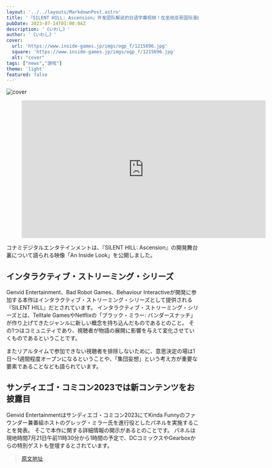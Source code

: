 ```yaml
---
layout: '../../layouts/MarkdownPost.astro'
title: '『SILENT HILL: Ascension』开发团队解说的日语字幕视频！在圣地亚哥国际漫画展2023上公开最新信息'
pubDate: 2023-07-14T01:00:04Z
description: '《いわし》'
author: '《いわし》'
cover:
  url: 'https://www.inside-games.jp/imgs/ogp_f/1215696.jpg'
  square: 'https://www.inside-games.jp/imgs/ogp_f/1215696.jpg'
  alt: "cover"
tags: ["news","游戏"]
theme: 'light'
featured: false
---
```


![cover](https://www.inside-games.jp/imgs/ogp_f/1215696.jpg)

<figure class="ctms-editor-youtube"><iframe src="https://www.youtube.com/embed/KihMvxUlchc?cc_load_policy=1&amp;cc_lang_pref=ja&amp;rel=0" width="640" height="360" max-width="100%" frameborder="0" allow="accelerometer; autoplay; encrypted-media; gyroscope; picture-in-picture" allowfullscreen=""></iframe></figure>

コナミデジタルエンタテインメントは、『SILENT HILL: Ascension』の開発舞台裏について語られる映像「An Inside Look」を公開しました。

## インタラクティブ・ストリーミング・シリーズ

Genvid Entertainment、Bad Robot Games、Behaviour Interactiveが開発に参加する本作はインタラクティブ・ストリーミング・シリーズとして提供される『SILENT HILL』だとされています。 インタラクティブ・ストリーミング・シリーズとは、Telltale GamesやNetflixの「ブラック・ミラー: バンダースナッチ」が作り上げてきたジャンルに新しい概念を持ち込んだものであるとのこと。 その1つはコミュニティであり、視聴者が物語の展開に影響を与えて変化させていくものであるということです。

またリアルタイムで参加できない視聴者を排除しないために、意思決定の場は1日～1週間程度オープンになるということや、「集団妄想」という考え方が重要な要素であることなども語られています。

## サンディエゴ・コミコン2023では新コンテンツをお披露目

Genvid Entertainmentはサンディエゴ・コミコン2023にてKinda Funnyのファウンダー兼番組ホストのグレッグ・ミラー氏を進行役としたパネルを実施することを発表。 そこで本作に関する詳細情報の開示があるとのことです。 パネルは現地時間7月21日午前11時30分から1時間の予定で、DCコミックスやGearboxからの特別ゲストも登壇するとされています。

>[原文地址](https://www.inside-games.jp/article/2023/07/14/147184.html)  